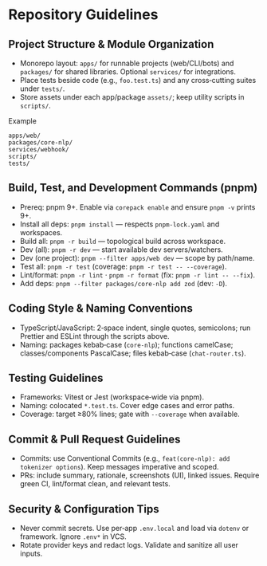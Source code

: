 # Repository Guidelines

## Project Structure & Module Organization
- Monorepo layout: `apps/` for runnable projects (web/CLI/bots) and `packages/` for shared libraries. Optional `services/` for integrations.
- Place tests beside code (e.g., `foo.test.ts`) and any cross‑cutting suites under `tests/`.
- Store assets under each app/package `assets/`; keep utility scripts in `scripts/`.

Example
```
apps/web/
packages/core-nlp/
services/webhook/
scripts/
tests/
```

## Build, Test, and Development Commands (pnpm)
- Prereq: pnpm 9+. Enable via `corepack enable` and ensure `pnpm -v` prints 9+.
- Install all deps: `pnpm install` — respects `pnpm-lock.yaml` and workspaces.
- Build all: `pnpm -r build` — topological build across workspace.
- Dev (all): `pnpm -r dev` — start available dev servers/watchers.
- Dev (one project): `pnpm --filter apps/web dev` — scope by path/name.
- Test all: `pnpm -r test` (coverage: `pnpm -r test -- --coverage`).
- Lint/format: `pnpm -r lint` · `pnpm -r format` (fix: `pnpm -r lint -- --fix`).
- Add deps: `pnpm --filter packages/core-nlp add zod` (dev: `-D`).

## Coding Style & Naming Conventions
- TypeScript/JavaScript: 2‑space indent, single quotes, semicolons; run Prettier and ESLint through the scripts above.
- Naming: packages kebab‑case (`core-nlp`); functions camelCase; classes/components PascalCase; files kebab‑case (`chat-router.ts`).

## Testing Guidelines
- Frameworks: Vitest or Jest (workspace‑wide via pnpm).
- Naming: colocated `*.test.ts`. Cover edge cases and error paths.
- Coverage: target ≥80% lines; gate with `--coverage` when available.

## Commit & Pull Request Guidelines
- Commits: use Conventional Commits (e.g., `feat(core-nlp): add tokenizer options`). Keep messages imperative and scoped.
- PRs: include summary, rationale, screenshots (UI), linked issues. Require green CI, lint/format clean, and relevant tests.

## Security & Configuration Tips
- Never commit secrets. Use per‑app `.env.local` and load via `dotenv` or framework. Ignore `.env*` in VCS.
- Rotate provider keys and redact logs. Validate and sanitize all user inputs.
